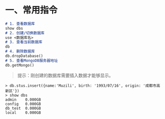 # 一、常用指令

```markdown
# 1. 查看数据库
show dbs
# 2. 创建/切换数据库
use <数据库名>
# 3. 查看当前数据库
db
# 4. 删除数据库
db.dropDatabase()
# 5. 查看MongoDB服务器地址
db.getMongo()
```

> 提示：刚创建的数据库需要插入数据才能够显示。

```mysql
> db.stus.insert({name:'Muzili', birth: '1993/07/16', origin: '成都市高新区'})
> show dbs
admin    0.000GB
config   0.000GB
db_test  0.000GB
local    0.000GB
```





